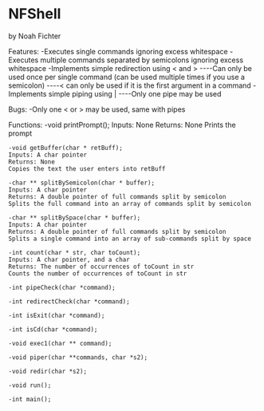# NFShell

by Noah Fichter

Features:
	-Executes single commands ignoring excess whitespace
	-Executes multiple commands separated by semicolons ignoring excess whitespace
	-Implements simple redirection using < and >
	----Can only be used once per single command (can be used multiple times if you use a semicolon)
	----< can only be used if it is the first argument in a command
	-Implements simple piping using |
	----Only one pipe may be used
		
Bugs:
	-Only one < or > may be used, same with pipes
	
Functions:
	-void printPrompt();
	Inputs: None
	Returns: None
	Prints the prompt
	
	-void getBuffer(char * retBuff); 
	Inputs: A char pointer
	Returns: None
	Copies the text the user enters into retBuff
	
	-char ** splitBySemicolon(char * buffer);
	Inputs: A char pointer
	Returns: A double pointer of full commands split by semicolon
	Splits the full command into an array of commands split by semicolon
	
	-char ** splitBySpace(char * buffer);
	Inputs: A char pointer
	Returns: A double pointer of full commands split by semicolon
	Splits a single command into an array of sub-commands split by space
	
	-int count(char * str, char toCount);
	Inputs: A char pointer, and a char
	Returns: The number of occurrences of toCount in str
	Counts the number of occurrences of toCount in str
	
	-int pipeCheck(char *command);
	
	-int redirectCheck(char *command);
	
	-int isExit(char *command);
	
	-int isCd(char *command);
	
	-void exec1(char ** command); 
	
	-void piper(char **commands, char *s2); 
	
	-void redir(char *s2);
	
	-void run(); 
	
	-int main();